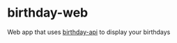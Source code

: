 # birthday-web
Web app that uses [birthday-api]([url](https://github.com/orehzzz/birthday-api)) to display your birthdays
